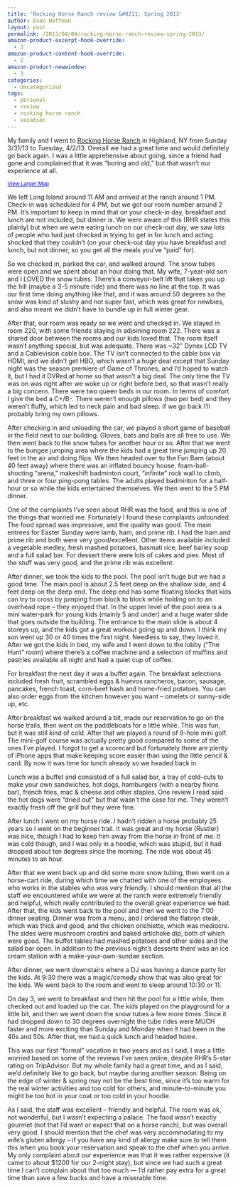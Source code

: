 ```yaml
---
title: 'Rocking Horse Ranch review &#8211; Spring 2013'
author: Evan Hoffman
layout: post
permalink: /2013/04/04/rocking-horse-ranch-review-spring-2013/
amazon-product-excerpt-hook-override:
  - 3
amazon-product-content-hook-override:
  - 2
amazon-product-newwindow:
  - 3
categories:
  - Uncategorized
tags:
  - personal
  - review
  - rocking horse ranch
  - vacation
---
```

My family and I went to <a href="http://www.rockinghorseranch.com/" onclick="_gaq.push(['_trackEvent', 'outbound-article', 'http://www.rockinghorseranch.com/', 'Rocking Horse Ranch']);" >Rocking Horse Ranch</a> in Highland, NY from Sunday 3/31/13 to Tuesday, 4/2/13. Overall we had a great time and would definitely go back again. I was a little apprehensive about going, since a friend had gone and complained that it was &#8220;boring and old,&#8221; but that wasn&#8217;t our experience at all. 

  
<small><a href="https://maps.google.com/maps?ie=UTF8&q=rocking+horse+ranch&fb=1&gl=us&hq=rocking+horse+ranch&cid=0,0,15367065427643131192&t=m&ll=41.692399,-74.017639&spn=0.179458,0.411987&z=11&iwloc=A&source=embed" onclick="_gaq.push(['_trackEvent', 'outbound-article', 'https://maps.google.com/maps?ie=UTF8&q=rocking+horse+ranch&fb=1&gl=us&hq=rocking+horse+ranch&cid=0,0,15367065427643131192&t=m&ll=41.692399,-74.017639&spn=0.179458,0.411987&z=11&iwloc=A&source=embed', 'View Larger Map']);"  style="color:#0000FF;text-align:left">View Larger Map</a></small>

We left Long Island around 11 AM and arrived at the ranch around 1 PM. Check-in was scheduled for 4 PM, but we got our room number around 2 PM. It&#8217;s important to keep in mind that on your check-in day, breakfast and lunch are not included, but dinner is. We were aware of this (RHR states this plainly) but when we were eating lunch on our check-out day, we saw lots of people who had just checked in trying to get in for lunch and acting shocked that they couldn&#8217;t (on your check-out day you have breakfast and lunch, but not dinner, so you get all the meals you&#8217;ve &#8220;paid&#8221; for).

So we checked in, parked the car, and walked around. The snow tubes were open and we spent about an hour doing that. My wife, 7-year-old son and I LOVED the snow tubes. There&#8217;s a conveyor-belt lift that takes you up the hill (maybe a 3-5 minute ride) and there was no line at the top. It was our first time doing anything like that, and it was around 50 degrees so the snow was kind of slushy and not super fast, which was great for newbies, and also meant we didn&#8217;t have to bundle up in full winter gear.

After that, our room was ready so we went and checked in. We stayed in room 220, with some friends staying in adjoining room 222. There was a shared door between the rooms and our kids loved that. The room itself wasn&#8217;t anything special, but was adequate. There was ~32&#8243; Dynex LCD TV and a Cablevision cable box. The TV isn&#8217;t connected to the cable box via HDMI, and we didn&#8217;t get HBO, which wasn&#8217;t a huge deal except that Sunday night was the season premiere of Game of Thrones, and I&#8217;d hoped to watch it, but I had it DVRed at home so that wasn&#8217;t a big deal. The only time the TV was on was right after we woke up or right before bed, so that wasn&#8217;t really a big concern. There were two queen beds in our room. In terms of comfort I give the bed a C+/B-. There weren&#8217;t enough pillows (two per bed) and they weren&#8217;t fluffy, which led to neck pain and bad sleep. If we go back I&#8217;ll probably bring my own pillows.

After checking in and unloading the car, we played a short game of baseball in the field next to our building. Gloves, bats and balls are all free to use. We then went back to the snow tubes for another hour or so. After that we went to the bungee jumping area where the kids had a great time jumping up 20 feet in the air and doing flips. We then headed over to the Fun Barn (about 40 feet away) where there was an inflated bouncy house, foam-ball-shooting &#8220;arena,&#8221; makeshift badminton court, &#8220;infinite&#8221; rock wall to climb, and three or four ping-pong tables. The adults played badminton for a half-hour or so while the kids entertained themselves. We then went to the 5 PM dinner.

One of the complaints I&#8217;ve seen about RHR was the food, and this is one of the things that worried me. Fortunately I found these complaints unfounded. The food spread was impressive, and the quality was good. The main entrees for Easter Sunday were lamb, ham, and prime rib. I had the ham and prime rib and both were very good/excellent. Other items available included a vegetable medley, fresh mashed potatoes, basmati rice, beef barley soup and a full salad bar. For dessert there were lots of cakes and pies. Most of the stuff was very good, and the prime rib was excellent.

After dinner, we took the kids to the pool. The pool isn&#8217;t huge but we had a good time. The main pool is about 2.5 feet deep on the shallow side, and 4 feet deep on the deep end. The deep end has some floating blocks that kids can try to cross by jumping from block to block while holding on to an overhead rope &#8211; they enjoyed that. In the upper level of the pool area is a mini water-park for young kids (mainly 5 and under) and a huge water slide that goes outside the building. The entrance to the main slide is about 4 storeys up, and the kids got a great workout going up and down. I think my son went up 30 or 40 times the first night. Needless to say, they loved it. After we got the kids in bed, my wife and I went down to the lobby (&#8220;The Hunt&#8221; room) where there&#8217;s a coffee machine and a selection of muffins and pastries available all night and had a quiet cup of coffee. 

For breakfast the next day it was a buffet again. The breakfast selections included fresh fruit, scrambled eggs &#038; huevos rancheros, bacon, sausage, pancakes, french toast, corn-beef hash and home-fried potatoes. You can also order eggs from the kitchen however you want &#8211; omelets or sunny-side up, etc. 

After breakfast we walked around a bit, made our reservation to go on the horse trails, then went on the paddleboats for a little while. This was fun, but it was still kind of cold. After that we played a round of 9-hole mini golf. The mini-golf course was actually pretty good compared to some of the ones I&#8217;ve played. I forgot to get a scorecard but fortunately there are plenty of iPhone apps that make keeping score easier than using the little pencil &#038; card. By now it was time for lunch already so we headed back in.

Lunch was a buffet and consisted of a full salad bar, a tray of cold-cuts to make your own sandwiches, hot dogs, hamburgers (with a nearby fixins bar), french fries, mac &#038; cheese and other staples. One review I read said the hot dogs were &#8220;dried out&#8221; but that wasn&#8217;t the case for me. They weren&#8217;t exactly fresh off the grill but they were fine.

After lunch I went on my horse ride. I hadn&#8217;t ridden a horse probably 25 years so I went on the beginner trail. It was great and my horse (Rustler) was nice, though I had to keep him away from the horse in front of me. It was cold though, and I was only in a hoodie, which was stupid, but it had dropped about ten degrees since the morning. The ride was about 45 minutes to an hour.

After that we went back up and did some more snow tubing, then went on a horse-cart ride, during which time we chatted with one of the employees who works in the stables who was very friendly. I should mention that all the staff we encountered while we were at the ranch were extremely friendly and helpful, which really contributed to the overall great experience we had. After that, the kids went back to the pool and then we went to the 7:00 dinner seating. Dinner was from a menu, and I ordered the flatiron steak, which was thick and good, and the chicken orichiette, which was mediocre. The sides were mushroom crostini and baked artichoke dip, both of which were good. The buffet tables had mashed potatoes and other sides and the salad bar open. In addition to the previous night&#8217;s desserts there was an ice cream station with a make-your-own-sundae section. 

After dinner, we went downstairs where a DJ was having a dance party for the kids. At 9:30 there was a magic/comedy show that was also great for the kids. We went back to the room and went to sleep around 10:30 or 11.

On day 3, we went to breakfast and then hit the pool for a little while, then checked out and loaded up the car. The kids played on the playground for a little bit, and then we went down the snow tubes a few more times. Since it had dropped down to 30 degrees overnight the tube rides were MUCH faster and more exciting than Sunday and Monday when it had been in the 40s and 50s. After that, we had a quick lunch and headed home.

This was our first &#8220;formal&#8221; vacation in two years and as I said, I was a little worried based on some of the reviews I&#8217;ve seen online, despite RHR&#8217;s 5-star rating on TripAdvisor. But my whole family had a great time, and as I said, we&#8217;d definitely like to go back, but maybe during another season. Being on the edge of winter &#038; spring may not be the best time, since it&#8217;s too warm for the real winter activities and too cold for others, and minute-to-minute you might be too hot in your coat or too cold in your hoodie. 

As I said, the staff was excellent &#8211; friendly and helpful. The room was ok, not wonderful, but I wasn&#8217;t expecting a palace. The food wasn&#8217;t exactly gourmet (not that I&#8217;d want or expect that on a horse ranch), but was overall very good. I should mention that the chef was very accommodating to my wife&#8217;s gluten allergy &#8211; if you have any kind of allergy make sure to tell them this when you book your reservation and speak to the chef when you arrive. My only complaint about our experience was that it was rather expensive (it came to about $1200 for our 2-night stay), but since we had such a great time I can&#8217;t complain about that too much &#8212; I&#8217;d rather pay extra for a great time than save a few bucks and have a miserable time.